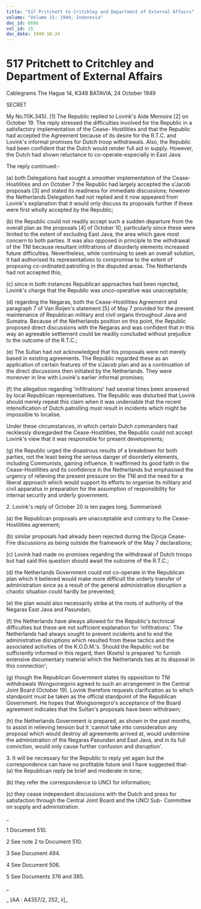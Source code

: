 ```yaml
---
title: "517 Pritchett to Critchley and Department of External Affairs"
volume: "Volume 15: 1949, Indonesia"
doc_id: 6686
vol_id: 15
doc_date: 1949-10-24
---
```


# 517 Pritchett to Critchley and Department of External Affairs

Cablegrams The Hague 14, K348 BATAVIA, 24 October 1949

SECRET

My No.11(K.345). [1] The Republic replied to Lovink's Aide Memoire [2] on October 19. The reply stressed the difficulties involved for the Republic in a satisfactory implementation of the Cease- Hostilities and that the Republic had accepted the Agreement because of its desire for the R.T.C. and Lovink's informal promises for Dutch troop withdrawals. Also, the Republic had been confident that the Dutch would render full aid in supply. However, the Dutch had shown reluctance to co-operate-especially in East Java.

The reply continued:-

(a) both Delegations had sought a smoother implementation of the Cease-Hostilities and on October 7 the Republic had largely accepted the s'Jacob proposals [3] and stated its readiness for immediate discussions; however the Netherlands Delegation had not replied and it now appeared from Lovink's explanation that it would only discuss its proposals further if these were first wholly accepted by the Republic;

(b) the Republic could not readily accept such a sudden departure from the overall plan as the proposals [4] of October 10, particularly since these were limited to the extent of excluding East Java, the area which gave most concern to both parties. It was also opposed in principle to the withdrawal of the TNI because resultant infiltrations of disorderly elements increased future difficulties. Nevertheless, while continuing to seek an overall solution, it had authorised its representatives to compromise to the extent of proposing co-ordinated patrolling in the disputed areas. The Netherlands had not accepted this;

(c) since in both instances Republican approaches had been rejected, Lovink's charge that the Republic was unco-operative was unacceptable;

(d) regarding the Negaras, both the Cease-Hostilities Agreement and paragraph 7 of Van Roijen's statement [5] of May 7 provided for the present maintenance of Republican military and civil organs throughout Java and Sumatra. Because of the Netherlands position on this point, the Republic proposed direct discussions with the Negaras and was confident that in this way an agreeable settlement could be readily concluded without prejudice to the outcome of the R.T.C.;

(e) The Sultan had not acknowledged that his proposals were not merely based in existing agreements. The Republic regarded these as an application of certain features of the s'Jacob plan and as a continuation of the direct discussions then initiated by the Netherlands. They were moreover in line with Lovink's earlier informal promises;

(f) the allegation regarding 'infiltrations' had several times been answered by local Republican representatives. The Republic was disturbed that Lovink should merely repeat this claim when it was undeniable that the recent intensification of Dutch patrolling must result in incidents which might be impossible to localise.

Under these circumstances, in which certain Dutch commanders had recklessly disregarded the Cease-Hostilities, the Republic could not accept Lovink's view that it was responsible for present developments;

(g) the Republic urged the disastrous results of a breakdown for both parties, not the least being the serious danger of disorderly elements, including Communists, gaining influence. It reaffirmed its good faith in the Cease-Hostilities and its confidence in the Netherlands but emphasised the urgency of relieving the present pressure on the TNI and the need for a liberal approach which would support its efforts to organise its military and civil apparatus in preparation for the assumption of responsibility for internal security and orderly government.

2\. Lovink's reply of October 20 is ten pages long. Summarised:

(a) the Republican proposals are unacceptable and contrary to the Cease-Hostilities agreement;

(b) similar proposals had already been rejected during the Djocja Cease-Fire discussions as being outside the framework of the May 7 declarations;

(c) Lovink had made no promises regarding the withdrawal of Dutch troops but had said this question should await the outcome of the R.T.C.;

(d) the Netherlands Government could not co-operate in the Republican plan which it believed would make more difficult the orderly transfer of administration since as a result of the general administrative disruption a chaotic situation could hardly be prevented;

(e) the plan would also necessarily strike at the roots of authority of the Negaras East Java and Pasundan;

(f) the Netherlands have always allowed for the Republic's technical difficulties but these are not sufficient explanation for 'infiltrations'. The Netherlands had always sought to prevent incidents and to end the administrative disruptions which resulted from these tactics and the associated activities of the K.O.D.M.'s. Should the Republic not be sufficiently informed in this regard, then (Koets) is prepared 'to furnish extensive documentary material which the Netherlands has at its disposal in this connection';

(g) though the Republican Government states its opposition to TNI withdrawals Wongsonegoro agreed to such an arrangement in the Central Joint Board (October 19). Lovink therefore requests clarification as to which standpoint must be taken as the official standpoint of the Republican Government. He hopes that Wongsonegoro's acceptance of the Board agreement indicates that the Sultan's proposals have been withdrawn;

(h) the Netherlands Government is prepared, as shown in the past months, to assist in relieving tension but it 'cannot take into consideration any proposal which would destroy all agreements arrived at, would undermine the administration of the Negaras Pasundan and East Java, and in its full conviction, would only cause further confusion and disruption'.

3\. It will be necessary for the Republic to reply yet again but the correspondence can have no profitable future and I have suggested that- (a) the Republican reply be brief and moderate in tone;

(b) they refer the correspondence to UNCI for information;

(c) they cease independent discussions with the Dutch and press for satisfaction through the Central Joint Board and the UNCI Sub- Committee on supply and administration.

_

1 Document 510.

2 See note 2 to Document 510.

3 See Document 494.

4 See Document 506.

5 See Documents 376 and 385.

_

_ [AA : A4357/2, 252, ii]_
